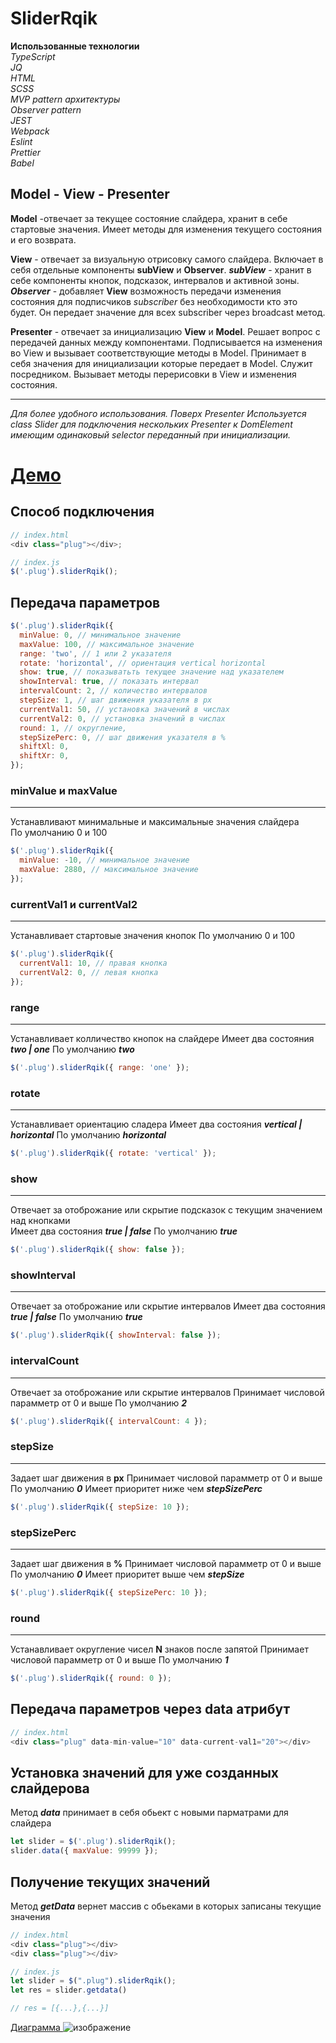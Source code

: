 # **SliderRqik**

**Использованные технологии**  
_TypeScript_  
_JQ_  
_HTML_  
_SCSS_  
_MVP pattern архитектуры_  
_Observer pattern_  
_JEST_  
_Webpack_  
_Eslint_  
_Prettier_  
_Babel_

## **Model - View - Presenter**

**Model** -отвечает за текущее состояние слайдера, хранит в себе стартовые значения. Имеет методы для изменения текущего состояния и его возврата.

**View** - отвечает за визуальную отрисовку самого слайдера. Включает в себя отдельные компоненты **subView** и **Observer**. _**subView**_ - хранит в себе компоненты кнопок, подсказок, интервалов и активной зоны. **_Observer_** - добавляет **View** возможность передачи изменения состояния для подписчиков _subscriber_ без необходимости кто это будет. Он передает значение для всех subscriber через broadcast метод.

**Presenter** - отвечает за инициализацию **View** и **Model**. Решает вопрос с передачей данных между компонентами. Подписывается на изменения во View и вызывает соответствующие методы в Model. Принимает в себя значения для инициализации которые передает в Model. Служит посредником. Вызывает методы перерисовки в View и изменения состояния.

---

_Для более удобного использования. Поверх Presenter Используется class Slider для подключения нескольких Presenter к DomElement имеющим одинаковый selector переданный при инициализации._

# [**Демо**](https://rqik.github.io/SliderPlugin/dist/)

## Способ подключения

```javascript
// index.html
<div class="plug"></div>;

// index.js
$('.plug').sliderRqik();
```

## Передача параметров

```javascript
$('.plug').sliderRqik({
  minValue: 0, // минимальное значение
  maxValue: 100, // максимальное значение
  range: 'two', // 1 или 2 указателя
  rotate: 'horizontal', // ориентация vertical horizontal
  show: true, // показыватьть текущее значение над указателем
  showInterval: true, // показать интервал
  intervalCount: 2, // количество интервалов
  stepSize: 1, // шаг движения указателя в px
  currentVal1: 50, // установка значений в числах
  currentVal2: 0, // установка значений в числах
  round: 1, // округление,
  stepSizePerc: 0, // шаг движения указателя в %
  shiftXl: 0,
  shiftXr: 0,
});
```

### minValue и maxValue

---

Устанавливают минимальные и максимальные значения слайдера  
По умолчанию 0 и 100

```javascript
$('.plug').sliderRqik({
  minValue: -10, // минимальное значение
  maxValue: 2880, // максимальное значение
});
```

### currentVal1 и currentVal2

---

Устанавливает стартовые значения кнопок
По умолчанию 0 и 100

```javascript
$('.plug').sliderRqik({
  currentVal1: 10, // правая кнопка
  currentVal2: 0, // левая кнопка
});
```

### range

---

Устанавливает колличество кнопок на слайдере
Имеет два состояния **_two | one_**
По умолчанию **_two_**

```javascript
$('.plug').sliderRqik({ range: 'one' });
```

### rotate

---

Устанавливает ориентацию сладера
Имеет два состояния **_vertical | horizontal_**
По умолчанию **_horizontal_**

```javascript
$('.plug').sliderRqik({ rotate: 'vertical' });
```

### show

---

Отвечает за отоброжание или скрытие подсказок с текущим значением над кнопками  
Имеет два состояния **_true | false_**
По умолчанию **_true_**

```javascript
$('.plug').sliderRqik({ show: false });
```

### showInterval

---

Отвечает за отоброжание или скрытие интервалов
Имеет два состояния **_true | false_**
По умолчанию **_true_**

```javascript
$('.plug').sliderRqik({ showInterval: false });
```

### intervalCount

---

Отвечает за отоброжание или скрытие интервалов
Принимает числовой парамметр от 0 и выше
По умолчанию **_2_**

```javascript
$('.plug').sliderRqik({ intervalCount: 4 });
```

### stepSize

---

Задает шаг движения в **px**
Принимает числовой парамметр от 0 и выше
По умолчанию **_0_**
Имеет приоритет ниже чем **_stepSizePerc_**

```javascript
$('.plug').sliderRqik({ stepSize: 10 });
```

### stepSizePerc

---

Задает шаг движения в **%**
Принимает числовой парамметр от 0 и выше
По умолчанию **_0_**
Имеет приоритет выше чем **_stepSize_**

```javascript
$('.plug').sliderRqik({ stepSizePerc: 10 });
```

### round

---

Устанавливает округление чисел **N** знаков после запятой
Принимает числовой парамметр от 0 и выше
По умолчанию **_1_**

```javascript
$('.plug').sliderRqik({ round: 0 });
```

## Передача параметров через data атрибут

```javascript
// index.html
<div class="plug" data-min-value="10" data-current-val1="20"></div>
```

## Установка значений для уже созданных слайдерова

Метод **_data_** принимает в себя обьект с новыми парматрами для слайдера

```javascript
let slider = $('.plug').sliderRqik();
slider.data({ maxValue: 99999 });
```

## Получение текущих значений

Метод **_getData_** вернет массив с обьеками в которых записаны текущие значения

```javascript
// index.html
<div class="plug"></div>
<div class="plug"></div>

// index.js
let slider = $(".plug").sliderRqik();
let res = slider.getdata()

// res = [{...},{...}]
```

[ Диаграмма ](https://viewer.diagrams.net/?highlight=0000ff&edit=_blank&layers=1&nav=1#R7Z1dc9o4FIZ%2FDTO7F%2B3Ylg3mMkDStEvaTJLpplc7Aiug1liMLL7661e2ZYwROAqxcLKrTmeKD8c20vMe6ejDbgv0Z%2BtPFM6nNyRAYcuxgnULDFqOY1vA5%2F8klk1m8VxhmFAcCKfCcI9%2Fo%2FxMYV3gAMUlR0ZIyPC8bByTKEJjVrJBSsmq7PZEwvJd53CCJMP9GIay9W8csGlm9Z1OYb9GeDLN72y3u9k3M5g7i5LEUxiQ1Y4JXLZAnxLCsk%2BzdR%2BFSeXl9XJ9ZQ36F%2BDrsnv1469%2FRo%2Fr4Bv7kF3s6iWnbItAUcROvvRiePc1JsOLL%2FDXwy2eDIY2wuIUawnDhaivW4pifhtERaHZJq%2FJeIVnIYz4Ue%2BJROxefGPzYxjiScQ%2Fj7MzQW%2BJKMMcwoX4gpE5t46nOAyGcEMWSTFiBse%2F8qPelFD8m18WhuKa%2FGvKhJ6cdsnjPjmTmy1u5T%2BX%2B9zmdWPvmW7guuQ4hDEThjEJQziP8WhbjBmkExz1CGNkJpwUq14gSoqN1jvCEyg%2BITJDjG64i%2FjWFzUvosruiuNVoVG7LWzTXX22XREbIi4m20sX7PkHgf8FUuhKUphljcGeDHgBWYqHkl%2BoT0LCeQ8ikukCh%2BGeKZdGiJ7YUWHEczjG0WSY%2BgzcwnInSp6YCD%2F3KUwjcIqDAEUJVMIggxnBBNec4IilNeP1%2BF9egX3ro9fy%2BA%2Fv82O7OOZ%2FE3fK%2BiTiZYE45Yu4PFYokcgB8pUR9Dx5gZprWYl07lc7aFsCvcRo1UruB%2BxC8wZ5bcg9p2HkjoRcYhzilF3GOO8p7ZMAzziqEBVEHxLggw%2B2RB3I1MEBwiEcofCWxJhhklyfZr575JuC2%2FHV4Pqa2LqeBDdejOIxxSNkglofd7%2FxdlxuyD9HmBnQNYO2bX3NNxn9TAY9jpW2cUVv%2FLEihGNx%2BTgOYmEK4mC3Wa%2BUDdgprJCZEUt9YgGK3cEJYuGHQi8v6R6kRuJ7mu2Zwd3ZBnega6tqQleScCBH4KGFTF9RHf6uMvm3MrhzZNLfRjGiywMTOgb262Cfc1j3OOyM5vTu8%2BWXVWce9566Px6GH9oS696CN2%2BRIV0zadUxnjbSclT3FzQp5ffUYnjXy9u23Ibb8Y4E%2FD7EgWnE60cNFGfetcV2vlJWGsfzTJsfG9p10%2FaaTtDkPluCbKZiT6XrK2ZkuoZZQB5towDz0bQZa2mgrbpmqi2WgZyWpZN3I5OFaxlc20033g4wwM8J3D3jCPvwGosM%2FObgrggzf1rj%2FKkLyhOoyjrYLtXULwS5ZzczqAoxvw2g9zOFasu9uknRa8OrOmmqK0V3TIp%2BRtrtplN0Wx5vp%2B22mD41xOsm3vy2GF8ifr8YmUXvMy96d2zF0N%2FumKh%2FeC7HvplYVYx7Xxn%2FW0nbwIG4T5dM7mA0MV177cAb39QM5DUysyiqk%2Fg5V8EP%2F2T5GRWz4UEP6%2BZXwB15WVTCbIbhJ%2FNVXfbWNg6Xk7PLJS%2Fl0d1qJlmvMVkHdjlbd%2FOlrGezdc%2FSJQi5O8%2B1EEtiMO374WB6P%2Bm6I6frpnmvDW%2FTs6xA7rx3nmgxwVwvbdVZVqCr7Qbyo2gjSmAwTro7g7tm3Kr7XrThduRx2CIy8a0NuO00TRzIxI%2FsRzZpur45dU9RBvq2Qbhyv379cDP8SpJ3%2FJi4r4z7bQy9nyTdlbc%2FHX8%2FkMH9StyNz6i7chpnxmS14W38RSHOAbq8uBa%2F%2FJQEf7DNHP3ZAhfcknw08V23AM65NeLgk0aWxBQFE5SnaLxKpmRCIhheFlZe0YsoQIGo5sJnSNJoTYL1J2JsI3IwuGAkycLYrMjQdlsK58XZUkwWdIyqdC06KZ4JTlAVMVH8pMyVuCgKIcPLXafDMMSpt4n2duZW9zavOntJefY7xUkF0QtK4WbHTSj66G3a5dvYYtvilZq7Y1mV7r5d5c4%2FZD%2B30OK2%2Fk6Xp9zZnEGeXIN08yjOTw9%2BJAe8rRCHg%2FXul4ONONIu6%2Fxlmc%2Bp2qtb1a9qYsB7YlgzMU%2BRWL7SobshcjpeKYjdtqfUEtUVz%2B7%2FWAsdRS3ku5Zq1sIrOxNPPMio2Jl0Ot6efjT0Dp0m1HS6Kqpe4%2FC8KvS0EC9Vhbc%2F%2FeRXqmLP3bds%2Farw%2FwOqaCuqIt%2F%2B1LAq9vJbVzx0fUwVe%2B6%2B0%2F7Y3fnj69dI%2FqLEdy2SfMPG821H%2B02oROpS2tUDjn3%2FtngP%2B3FZvc6%2F45b8NSmvkSGN9qFJV7XBAnVL8fibEYv38Gfwiv%2FNAFz%2BCw%3D%3D)
![изображение](./src/assets/img/diagramm.png)
